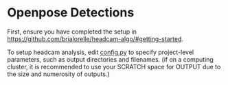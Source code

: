 # Openpose Detections

First, ensure you have completed the setup in https://github.com/brialorelle/headcam-algo/#getting-started.

To setup headcam analysis, edit [config.py](openpose_detections/config.py) to specify project-level parameters, such as output directories and filenames. (if on a computing cluster, it is recommended to use your SCRATCH space for OUTPUT due to the size and numerosity of outputs.)

